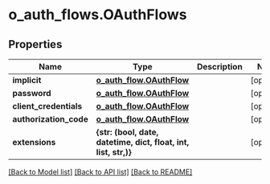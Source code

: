 # o_auth_flows.OAuthFlows

## Properties
Name | Type | Description | Notes
------------ | ------------- | ------------- | -------------
**implicit** | [**o_auth_flow.OAuthFlow**](OAuthFlow.md) |  | [optional] 
**password** | [**o_auth_flow.OAuthFlow**](OAuthFlow.md) |  | [optional] 
**client_credentials** | [**o_auth_flow.OAuthFlow**](OAuthFlow.md) |  | [optional] 
**authorization_code** | [**o_auth_flow.OAuthFlow**](OAuthFlow.md) |  | [optional] 
**extensions** | **{str: (bool, date, datetime, dict, float, int, list, str,)}** |  | [optional] 

[[Back to Model list]](../README.md#documentation-for-models) [[Back to API list]](../README.md#documentation-for-api-endpoints) [[Back to README]](../README.md)


